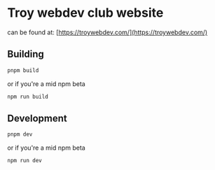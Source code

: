 # Troy webdev club website

can be found at:
[https://troywebdev.com/](https://troywebdev.com/)

## Building
```sh
pnpm build
```
or if you're a mid npm beta
```sh
npm run build
```

## Development
```sh
pnpm dev
```
or if you're a mid npm beta
```sh
npm run dev
```
